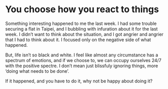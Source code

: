 # You choose how you react to things


Something interesting happened to me the last week. I had some trouble
securing a flat in Taipei, and I bubbling with infuration about it for the
last week. I didn’t want to think about the situation, and I got angrier and
angrier that I had to think about it. I focused only on the negative side of
what happened.

But, life isn’t so black and white. I feel like almost any circumstance has a
spectrum of emotions, and if we choose to, we can occupy ourselves 24/7 with
the positive spectre. I don’t mean just blissfuly ignoring things, more ‘doing
what needs to be done’.

If it happened, and you have to do it, why not be happy about doing it?

